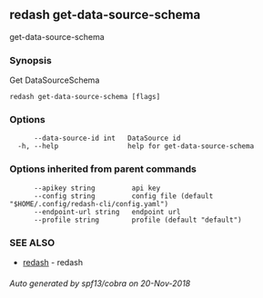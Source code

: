 ## redash get-data-source-schema

get-data-source-schema

### Synopsis

Get DataSourceSchema

```
redash get-data-source-schema [flags]
```

### Options

```
      --data-source-id int   DataSource id
  -h, --help                 help for get-data-source-schema
```

### Options inherited from parent commands

```
      --apikey string         api key
      --config string         config file (default "$HOME/.config/redash-cli/config.yaml")
      --endpoint-url string   endpoint url
      --profile string        profile (default "default")
```

### SEE ALSO

* [redash](redash.md)	 - redash

###### Auto generated by spf13/cobra on 20-Nov-2018
